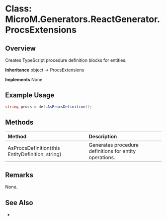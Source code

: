 # Class: MicroM.Generators.ReactGenerator.ProcsExtensions
## Overview
Creates TypeScript procedure definition blocks for entities.

**Inheritance**
object -> ProcsExtensions

**Implements**
None

## Example Usage
```csharp
string procs = def.AsProcsDefinition();
```
## Methods
| Method | Description |
|:------------|:-------------|
| AsProcsDefinition(this EntityDefinition, string) | Generates procedure definitions for entity operations. |

## Remarks
None.

## See Also
-
